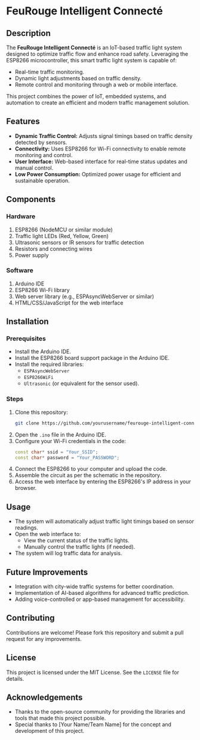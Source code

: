 # FeuRouge Intelligent Connecté

## Description
The **FeuRouge Intelligent Connecté** is an IoT-based traffic light system designed to optimize traffic flow and enhance road safety. Leveraging the ESP8266 microcontroller, this smart traffic light system is capable of:
- Real-time traffic monitoring.
- Dynamic light adjustments based on traffic density.
- Remote control and monitoring through a web or mobile interface.

This project combines the power of IoT, embedded systems, and automation to create an efficient and modern traffic management solution.

## Features
- **Dynamic Traffic Control:** Adjusts signal timings based on traffic density detected by sensors.
- **Connectivity:** Uses ESP8266 for Wi-Fi connectivity to enable remote monitoring and control.
- **User Interface:** Web-based interface for real-time status updates and manual control.
- **Low Power Consumption:** Optimized power usage for efficient and sustainable operation.

## Components
### Hardware
1. ESP8266 (NodeMCU or similar module)
2. Traffic light LEDs (Red, Yellow, Green)
3. Ultrasonic sensors or IR sensors for traffic detection
4. Resistors and connecting wires
5. Power supply

### Software
1. Arduino IDE
2. ESP8266 Wi-Fi library
3. Web server library (e.g., ESPAsyncWebServer or similar)
4. HTML/CSS/JavaScript for the web interface

## Installation
### Prerequisites
- Install the Arduino IDE.
- Install the ESP8266 board support package in the Arduino IDE.
- Install the required libraries: 
  - `ESPAsyncWebServer`
  - `ESP8266WiFi`
  - `Ultrasonic` (or equivalent for the sensor used).

### Steps
1. Clone this repository:
    ```bash
    git clone https://github.com/yourusername/feurouge-intelligent-connecte.git
    ```
2. Open the `.ino` file in the Arduino IDE.
3. Configure your Wi-Fi credentials in the code:
    ```cpp
    const char* ssid = "Your_SSID";
    const char* password = "Your_PASSWORD";
    ```
4. Connect the ESP8266 to your computer and upload the code.
5. Assemble the circuit as per the schematic in the repository.
6. Access the web interface by entering the ESP8266's IP address in your browser.

## Usage
- The system will automatically adjust traffic light timings based on sensor readings.
- Open the web interface to:
  - View the current status of the traffic lights.
  - Manually control the traffic lights (if needed).
- The system will log traffic data for analysis.


## Future Improvements
- Integration with city-wide traffic systems for better coordination.
- Implementation of AI-based algorithms for advanced traffic prediction.
- Adding voice-controlled or app-based management for accessibility.

## Contributing
Contributions are welcome! Please fork this repository and submit a pull request for any improvements.

## License
This project is licensed under the MIT License. See the `LICENSE` file for details.

## Acknowledgements
- Thanks to the open-source community for providing the libraries and tools that made this project possible.
- Special thanks to [Your Name/Team Name] for the concept and development of this project.

